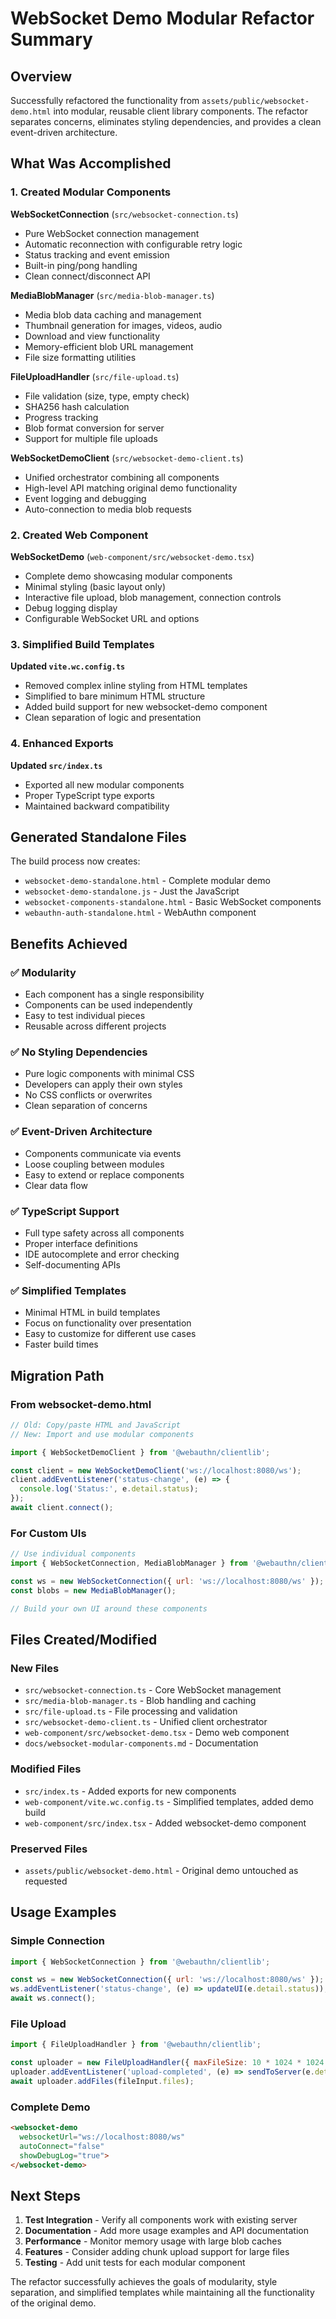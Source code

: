 # WebSocket Demo Modular Refactor Summary

## Overview

Successfully refactored the functionality from `assets/public/websocket-demo.html` into modular, reusable client library components. The refactor separates concerns, eliminates styling dependencies, and provides a clean event-driven architecture.

## What Was Accomplished

### 1. Created Modular Components

**WebSocketConnection** (`src/websocket-connection.ts`)
- Pure WebSocket connection management
- Automatic reconnection with configurable retry logic
- Status tracking and event emission
- Built-in ping/pong handling
- Clean connect/disconnect API

**MediaBlobManager** (`src/media-blob-manager.ts`)
- Media blob data caching and management
- Thumbnail generation for images, videos, audio
- Download and view functionality
- Memory-efficient blob URL management
- File size formatting utilities

**FileUploadHandler** (`src/file-upload.ts`)
- File validation (size, type, empty check)
- SHA256 hash calculation
- Progress tracking
- Blob format conversion for server
- Support for multiple file uploads

**WebSocketDemoClient** (`src/websocket-demo-client.ts`)
- Unified orchestrator combining all components
- High-level API matching original demo functionality
- Event logging and debugging
- Auto-connection to media blob requests

### 2. Created Web Component

**WebSocketDemo** (`web-component/src/websocket-demo.tsx`)
- Complete demo showcasing modular components
- Minimal styling (basic layout only)
- Interactive file upload, blob management, connection controls
- Debug logging display
- Configurable WebSocket URL and options

### 3. Simplified Build Templates

**Updated `vite.wc.config.ts`**
- Removed complex inline styling from HTML templates
- Simplified to bare minimum HTML structure
- Added build support for new websocket-demo component
- Clean separation of logic and presentation

### 4. Enhanced Exports

**Updated `src/index.ts`**
- Exported all new modular components
- Proper TypeScript type exports
- Maintained backward compatibility

## Generated Standalone Files

The build process now creates:

- `websocket-demo-standalone.html` - Complete modular demo
- `websocket-demo-standalone.js` - Just the JavaScript
- `websocket-components-standalone.html` - Basic WebSocket components
- `webauthn-auth-standalone.html` - WebAuthn component

## Benefits Achieved

### ✅ Modularity
- Each component has a single responsibility
- Components can be used independently
- Easy to test individual pieces
- Reusable across different projects

### ✅ No Styling Dependencies
- Pure logic components with minimal CSS
- Developers can apply their own styles
- No CSS conflicts or overwrites
- Clean separation of concerns

### ✅ Event-Driven Architecture
- Components communicate via events
- Loose coupling between modules
- Easy to extend or replace components
- Clear data flow

### ✅ TypeScript Support
- Full type safety across all components
- Proper interface definitions
- IDE autocomplete and error checking
- Self-documenting APIs

### ✅ Simplified Templates
- Minimal HTML in build templates
- Focus on functionality over presentation
- Easy to customize for different use cases
- Faster build times

## Migration Path

### From websocket-demo.html
```javascript
// Old: Copy/paste HTML and JavaScript
// New: Import and use modular components

import { WebSocketDemoClient } from '@webauthn/clientlib';

const client = new WebSocketDemoClient('ws://localhost:8080/ws');
client.addEventListener('status-change', (e) => {
  console.log('Status:', e.detail.status);
});
await client.connect();
```

### For Custom UIs
```javascript
// Use individual components
import { WebSocketConnection, MediaBlobManager } from '@webauthn/clientlib';

const ws = new WebSocketConnection({ url: 'ws://localhost:8080/ws' });
const blobs = new MediaBlobManager();

// Build your own UI around these components
```

## Files Created/Modified

### New Files
- `src/websocket-connection.ts` - Core WebSocket management
- `src/media-blob-manager.ts` - Blob handling and caching
- `src/file-upload.ts` - File processing and validation
- `src/websocket-demo-client.ts` - Unified client orchestrator
- `web-component/src/websocket-demo.tsx` - Demo web component
- `docs/websocket-modular-components.md` - Documentation

### Modified Files
- `src/index.ts` - Added exports for new components
- `web-component/vite.wc.config.ts` - Simplified templates, added demo build
- `web-component/src/index.tsx` - Added websocket-demo component

### Preserved Files
- `assets/public/websocket-demo.html` - Original demo untouched as requested

## Usage Examples

### Simple Connection
```javascript
import { WebSocketConnection } from '@webauthn/clientlib';

const ws = new WebSocketConnection({ url: 'ws://localhost:8080/ws' });
ws.addEventListener('status-change', (e) => updateUI(e.detail.status));
await ws.connect();
```

### File Upload
```javascript
import { FileUploadHandler } from '@webauthn/clientlib';

const uploader = new FileUploadHandler({ maxFileSize: 10 * 1024 * 1024 });
uploader.addEventListener('upload-completed', (e) => sendToServer(e.detail.blob));
await uploader.addFiles(fileInput.files);
```

### Complete Demo
```html
<websocket-demo
  websocketUrl="ws://localhost:8080/ws"
  autoConnect="false"
  showDebugLog="true">
</websocket-demo>
```

## Next Steps

1. **Test Integration** - Verify all components work with existing server
2. **Documentation** - Add more usage examples and API documentation
3. **Performance** - Monitor memory usage with large blob caches
4. **Features** - Consider adding chunk upload support for large files
5. **Testing** - Add unit tests for each modular component

The refactor successfully achieves the goals of modularity, style separation, and simplified templates while maintaining all the functionality of the original demo.
